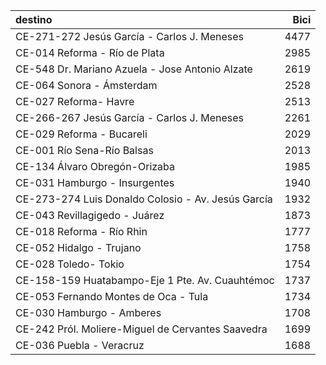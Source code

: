 | destino                                            |   Bici |
|:---------------------------------------------------|-------:|
| CE-271-272 Jesús García - Carlos J. Meneses        |   4477 |
| CE-014 Reforma - Río de Plata                      |   2985 |
| CE-548 Dr. Mariano Azuela - Jose Antonio Alzate    |   2619 |
| CE-064 Sonora - Ámsterdam                          |   2528 |
| CE-027 Reforma- Havre                              |   2513 |
| CE-266-267 Jesús García - Carlos J. Meneses        |   2261 |
| CE-029 Reforma - Bucareli                          |   2029 |
| CE-001 Río Sena-Río Balsas                         |   2013 |
| CE-134 Álvaro Obregón-Orizaba                      |   1985 |
| CE-031 Hamburgo - Insurgentes                      |   1940 |
| CE-273-274 Luis Donaldo Colosio - Av. Jesús García |   1932 |
| CE-043 Revillagigedo - Juárez                      |   1873 |
| CE-018 Reforma - Río Rhin                          |   1777 |
| CE-052 Hidalgo - Trujano                           |   1758 |
| CE-028 Toledo- Tokio                               |   1754 |
| CE-158-159 Huatabampo-Eje 1 Pte. Av. Cuauhtémoc    |   1737 |
| CE-053 Fernando Montes de Oca - Tula               |   1734 |
| CE-030 Hamburgo - Amberes                          |   1708 |
| CE-242 Pról. Moliere-Miguel de Cervantes Saavedra  |   1699 |
| CE-036 Puebla - Veracruz                           |   1688 |